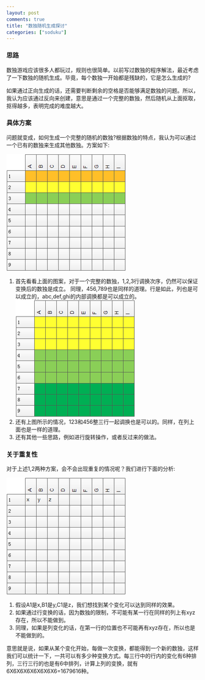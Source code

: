 ```yaml
---
layout: post
comments: true
title: "数独随机生成探讨"
categories: ["soduku"]
---
```


### 思路

数独游戏应该很多人都玩过，规则也很简单。以前写过数独的程序解法，最近考虑了一下数独的随机生成。毕竟，每个数独一开始都是残缺的，它是怎么生成的?

如果通过正向生成的话，还需要判断剩余的空格是否能够满足数独的问题。所以，我认为应该通过反向来创建，意思是通过一个完整的数独，然后随机从上面抠取，抠得越多，表明完成的难度越大。

### 具体方案

问题就变成，如何生成一个完整的随机的数独?根据数独的特点，我认为可以通过一个已有的数独来生成其他数独。方案如下:

![row1](/assets/images/2013/soduku/1.png)

1. 首先看看上面的图案，对于一个完整的数独，1,2,3行调换次序，仍然可以保证变换后的数独是成立。
同理，456,789也是同样的道理。行是如此，列也是可以成立的，abc,def,ghi的内部调换都是可以成立的。
![row2](/assets/images/2013/soduku/2.png)
2. 还有上图所示的情况，123和456整三行一起调换也是可以的。同样，在列上面也是一样的道理。
3. 还有其他一些思路，例如进行旋转操作，或者反过来的做法。

### 关于重复性

对于上述1,2两种方案，会不会出现重复的情况呢？我们进行下面的分析:

![row3](/assets/images/2013/soduku/3.png)

1. 假设A1是x,B1是y,C1是z，我们想找到某个变化可以达到同样的效果。
2. 如果通过行变换的话，因为数独的限制，不可能有某一行在同样的列上有xyz存在，所以不能做到。
3. 同理，如果是列变化的话，在第一行的位置也不可能再有xyz存在，所以也是不能做到的。

意思就是说，如果从某个变化开始，每做一次变换，都能得到一个新的数独，这样我们可以统计一下，一共可以有多少种变换方式。每三行中的行内的变化有6种排列，三行三行的也是有6中排列，计算上列的变换，就有
6X6X6X6X6X6X6X6=1679616种。
